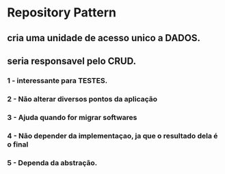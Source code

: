 # Repository Pattern

## cria uma unidade de acesso unico a DADOS.
## seria responsavel pelo CRUD.

### 1 - interessante para TESTES.
### 2 - Não alterar diversos pontos da aplicação
### 3 - Ajuda quando for migrar  softwares 

### 4 - Não depender da implementaçao, ja que o resultado dela é o final
### 5 - Dependa da abstração.